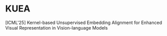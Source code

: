 # KUEA
[ICML'25] Kernel-based Unsupervised Embedding Alignment for Enhanced Visual Representation in Vision-language Models
